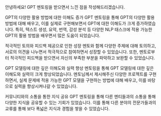 안녕하세요! GPT 멘토링을 받으면서 느낀 점을 작성해드리겠습니다.

GPT의 다양한 활용 방법에 대한 이해도 증가
GPT 멘토링을 통해 GPT의 다양한 활용 방법에 대해 배우고, 이를 실제로 구현해보면서 GPT에 대한 이해도가 크게 증가하였습니다. 특히, 텍스트 생성, 요약, 번역, 감성 분석 등 다양한 NLP 태스크에 적용 가능한 GPT의 활용 방법을 배우면서 많은 도움이 되었습니다.

적극적인 토의와 피드백 제공으로 인한 성장
멘토와 함께 다양한 주제에 대해 토의하고, 서로의 의견을 나누면서 적극적으로 참여하면서 성장할 수 있었습니다. 또한, 멘토로부터 적극적인 피드백을 받으면서 자신의 부족한 부분을 파악하고 보완할 수 있었습니다.

GPT 모델링에 대한 깊은 이해도와 실력 향상
멘토링을 통해 GPT 모델링에 대한 깊은 이해도와 실력이 크게 향상되었습니다. 멘토님께서 제시해주신 다양한 프로젝트를 구현하면서, 실제 문제에 적용 가능한 GPT 모델을 구현하는 방법에 대해 배우고, 이를 바탕으로 실력을 향상시켜나갈 수 있었습니다.

커뮤니티와의 소통을 통한 지식 공유
GPT 멘토링을 통해 다른 멘티들과의 소통을 통해 다양한 지식을 공유할 수 있는 기회가 있었습니다. 이를 통해 다른 분야의 전문가들과의 교류를 통해 보다 폭넓은 지식과 경험을 쌓을 수 있었습니다.
